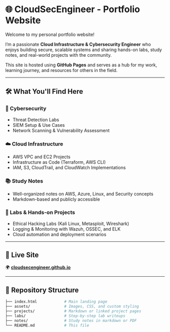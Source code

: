 # 🌐 CloudSecEngineer - Portfolio Website

Welcome to my personal portfolio website! 

I’m a passionate **Cloud Infrastructure & Cybersecurity Engineer** who enjoys building secure, scalable systems and sharing hands-on labs, study notes, and real-world projects with the community.

This site is hosted using **GitHub Pages** and serves as a hub for my work, learning journey, and resources for others in the field.

---

## 🛠️ What You'll Find Here

### 🔐 Cybersecurity
- Threat Detection Labs
- SIEM Setup & Use Cases
- Network Scanning & Vulnerability Assessment

### ☁️ Cloud Infrastructure
- AWS VPC and EC2 Projects
- Infrastructure as Code (Terraform, AWS CLI)
- IAM, S3, CloudTrail, and CloudWatch Implementations

### 📚 Study Notes
- Well-organized notes on AWS, Azure, Linux, and Security concepts
- Markdown-based and publicly accessible

### 🧪 Labs & Hands-on Projects
- Ethical Hacking Labs (Kali Linux, Metasploit, Wireshark)
- Logging & Monitoring with Wazuh, OSSEC, and ELK
- Cloud automation and deployment scenarios

---

## 📌 Live Site

🌍 **[cloudsecengineer.github.io](https://cloudsecengineer.github.io)**

---

## 📂 Repository Structure

```bash
├── index.html            # Main landing page
├── assets/               # Images, CSS, and custom styling
├── projects/             # Markdown or linked project pages
├── labs/                 # Step-by-step lab writeups
├── notes/                # Study notes in markdown or PDF
└── README.md             # This file
